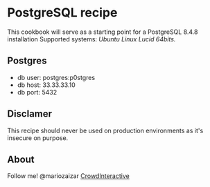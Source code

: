 # PostgreSQL recipe

This cookbook will serve as a starting point for a PostgreSQL 8.4.8 installation
Supported systems: *Ubuntu Linux Lucid 64bits.*

## Postgres

- db user: postgres:p0stgres
- db host: 33.33.33.10
- db port: 5432

## Disclamer

This recipe should never be used on production environments as it's insecure on
purpose.

## About

Follow me! @mariozaizar
[CrowdInteractive](http://blog.crowdint.com/2011/08/11/postgresql-in-vagrant.html)
